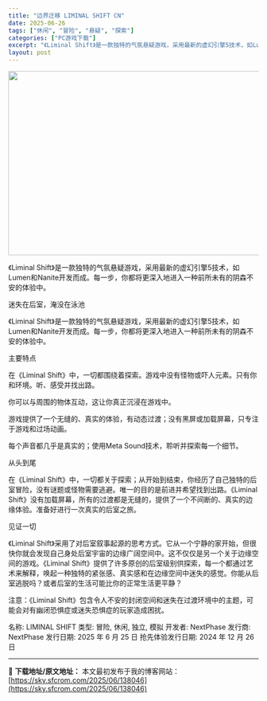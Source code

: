 ```yaml
---
title: "边界迁移 LIMINAL SHIFT CN"
date: 2025-06-26
tags: ["休闲", "冒险", "悬疑", "探索"]
categories: ["PC游戏下载"]
excerpt: "《Liminal Shift》是一款独特的气氛悬疑游戏，采用最新的虚幻引擎5技术，如Lumen和Nanite开发而成。每一步，你都将更深入地进入一种前所未有的阴森不安的体验中。 迷失在后室，淹没在泳池 《Liminal Shift》是一款独特的气氛悬疑游戏，采用最新的虚幻引擎5技术，如Lumen和N&hellip;"
layout: post
---
```


<img class="aligncenter size-full wp-image-138047" src="https://sky.sfcrom.com/wp-content/uploads/2025/06/2025062604560819.webp" alt="" width="660" height="370" />

《Liminal Shift》是一款独特的气氛悬疑游戏，采用最新的虚幻引擎5技术，如Lumen和Nanite开发而成。每一步，你都将更深入地进入一种前所未有的阴森不安的体验中。

迷失在后室，淹没在泳池

《Liminal Shift》是一款独特的气氛悬疑游戏，采用最新的虚幻引擎5技术，如Lumen和Nanite开发而成。每一步，你都将更深入地进入一种前所未有的阴森不安的体验中。

主要特点

在《Liminal Shift》中，一切都围绕着探索。游戏中没有怪物或吓人元素。只有你和环境。听、感受并找出路。

你可以与周围的物体互动，这让你真正沉浸在游戏中。

游戏提供了一个无缝的、真实的体验，有动态过渡；没有黑屏或加载屏幕，只专注于游戏和过场动画。

每个声音都几乎是真实的；使用Meta Sound技术，聆听并探索每一个细节。

从头到尾

在《Liminal Shift》中，一切都关于探索；从开始到结束，你经历了自己独特的后室冒险，没有谜题或怪物需要逃避。唯一的目的是前进并希望找到出路。《Liminal Shift》没有加载屏幕，所有的过渡都是无缝的，提供了一个不间断的、真实的边缘体验。准备好进行一次真实的后室之旅。

见证一切

《Liminal Shift》采用了对后室叙事起源的思考方式。它从一个宁静的家开始，但很快你就会发现自己身处后室宇宙的边缘广阔空间中。这不仅仅是另一个关于边缘空间的游戏。《Liminal Shift》提供了许多原创的后室级别供探索，每一个都通过艺术来解释，唤起一种独特的紧张感、真实感和在边缘空间中迷失的感觉。你能从后室逃脱吗？或者后室的生活可能比你的正常生活更平静？

注意：《Liminal Shift》包含令人不安的封闭空间和迷失在过渡环境中的主题，可能会对有幽闭恐惧症或迷失恐惧症的玩家造成困扰。

名称: LIMINAL SHIFT
类型: 冒险, 休闲, 独立, 模拟
开发者: NextPhase
发行商: NextPhase
发行日期: 2025 年 6 月 25 日
抢先体验发行日期: 2024 年 12 月 26 日

---
📖 **下载地址/原文地址：** 本文最初发布于我的博客网站：[https://sky.sfcrom.com/2025/06/138046](https://sky.sfcrom.com/2025/06/138046)

